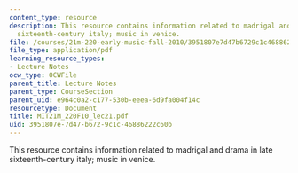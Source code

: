 ```yaml
---
content_type: resource
description: This resource contains information related to madrigal and drama in late
  sixteenth-century italy; music in venice.
file: /courses/21m-220-early-music-fall-2010/3951807e7d47b6729c1c46886222c60b_MIT21M_220F10_lec21.pdf
file_type: application/pdf
learning_resource_types:
- Lecture Notes
ocw_type: OCWFile
parent_title: Lecture Notes
parent_type: CourseSection
parent_uid: e964c0a2-c177-530b-eeea-6d9fa004f14c
resourcetype: Document
title: MIT21M_220F10_lec21.pdf
uid: 3951807e-7d47-b672-9c1c-46886222c60b
---
```

This resource contains information related to madrigal and drama in late sixteenth-century italy; music in venice.


